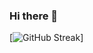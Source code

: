 ### Hi there 👋

[![GitHub Streak](https://streak-stats.demolab.com/?user=ItsAlphaHelix&theme=dark)]
